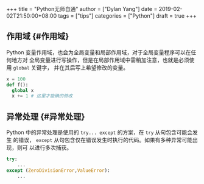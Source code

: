 +++title = "Python无师自通"author = ["Dylan Yang"]date = 2019-02-02T21:50:00+08:00tags = ["tips"]categories = ["Python"]draft = true+++## 作用域 {#作用域}Python 变量作用域，也会为全局变量和局部作用域，对于全局变量程序可以在任何地方对全局变量进行写操作，但是在局部作用域中需稍加注意，也就是必须使用 `global` 关键字，并在其后写上希望修改的变量。```pythonx = 100def f():  global x  x += 1 # 这里才能确的修改```## 异常处理 {#异常处理}Python 中的异常处理是使用的 `try... except` 的方案，在 `try` 从句包含可能会发生的错误， `except` 从句包含仅在错误发生时执行的代码。如果有多种异常可能出现，则可以进行多次捕获。```pythontry:    ...except (ZeroDivisionError,ValueError):    ...```